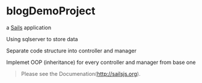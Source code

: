 # blogDemoProject

a [Sails](http://sailsjs.org) application

Using sqlserver to store data

Separate code structure into controller and manager

Implemet OOP (inheritance) for every controller and manager from base one

> Please see the Documenation(http://sailsjs.org).
